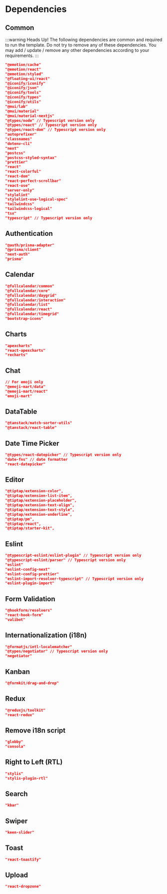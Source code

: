 # Dependencies

## Common

:::warning Heads Up!
The following dependencies are common and required to run the template. Do not try to remove any of these dependencies.
You may add / update / remove any other dependencies according to your requirements.
:::

```json
"@emotion/cache"
"@emotion/react"
"@emotion/styled"
"@floating-ui/react"
"@iconify/iconify"
"@iconify/json"
"@iconify/tools"
"@iconify/types"
"@iconify/utils"
"@mui/lab"
"@mui/material"
"@mui/material-nextjs"
"@types/node" // Typescript version only
"@types/react" // Typescript version only
"@types/react-dom" // Typescript version only
"autoprefixer"
"classnames"
"dotenv-cli"
"next"
"postcss"
"postcss-styled-syntax"
"prettier"
"react"
"react-colorful"
"react-dom"
"react-perfect-scrollbar"
"react-use"
"server-only"
"stylelint"
"stylelint-use-logical-spec"
"tailwindcss"
"tailwindcss-logical"
"tsx"
"typescript" // Typescript version only
```

## Authentication

```json
"@auth/prisma-adapter"
"@prisma/client"
"next-auth"
"prisma"
```

## Calendar

```json
"@fullcalendar/common"
"@fullcalendar/core"
"@fullcalendar/daygrid"
"@fullcalendar/interaction"
"@fullcalendar/list"
"@fullcalendar/react"
"@fullcalendar/timegrid"
"bootstrap-icons"
```

## Charts

```json
"apexcharts"
"react-apexcharts"
"recharts"
```

## Chat

```json
// For emoji only
"@emoji-mart/data"
"@emoji-mart/react"
"emoji-mart"
```

## DataTable

```json
"@tanstack/match-sorter-utils"
"@tanstack/react-table"
```

## Date Time Picker

```json
"@types/react-datepicker" // Typescript version only
"date-fns" // date formatter
"react-datepicker"
```

## Editor

```json
"@tiptap/extension-color",
"@tiptap/extension-list-item",
"@tiptap/extension-placeholder",
"@tiptap/extension-text-align",
"@tiptap/extension-text-style",
"@tiptap/extension-underline",
"@tiptap/pm",
"@tiptap/react",
"@tiptap/starter-kit",
```

## Eslint

```json
"@typescript-eslint/eslint-plugin" // Typescript version only
"@typescript-eslint/parser" // Typescript version only
"eslint"
"eslint-config-next"
"eslint-config-prettier"
"eslint-import-resolver-typescript" // Typescript version only
"eslint-plugin-import"
```

## Form Validation

```json
"@hookform/resolvers"
"react-hook-form"
"valibot"
```

## Internationalization (i18n)

```json
"@formatjs/intl-localematcher"
"@types/negotiator" // Typescript version only
"negotiator"
```

## Kanban

```json
"@formkit/drag-and-drop"
```

## Redux

```json
"@reduxjs/toolkit"
"react-redux"
```

## Remove i18n script

```json
"globby"
"consola"
```

## Right to Left (RTL)

```json
"stylis"
"stylis-plugin-rtl"
```

## Search

```json
"kbar"
```

## Swiper

```json
"keen-slider"
```

## Toast

```json
"react-toastify"
```

## Upload

```json
"react-dropzone"
```
